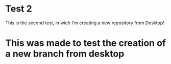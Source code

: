 # Test 2

This is the second test, in wich I'm creating a new repository from Desktop!

# This was made to test the creation of a new branch from desktop
